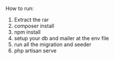 How to run:
1. Extract the rar
2. composer install
3. npm install
4. setup your db and mailer at the env file
5. run all the migration and seeder
6. php artisan serve
